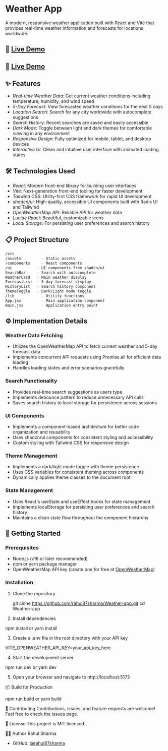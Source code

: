 # Weather App

A modern, responsive weather application built with React and Vite that provides real-time weather information and forecasts for locations worldwide.

## 🚀 [Live Demo](https://weather-app-tawny-psi-51.vercel.app/)

## 🚀 [Live Demo](https://drive.google.com/file/d/1y7b22MpSHWb8nUgYfgY5RpzKoRpnaxEa/view?usp=drive_link)

## ✨ Features

- *Real-time Weather Data*: Get current weather conditions including temperature, humidity, and wind speed
- *5-Day Forecast*: View forecasted weather conditions for the next 5 days
- *Location Search*: Search for any city worldwide with autocomplete suggestions
- *Search History*: Recent searches are saved and easily accessible
- *Dark Mode*: Toggle between light and dark themes for comfortable viewing in any environment
- *Responsive Design*: Fully optimized for mobile, tablet, and desktop devices
- *Interactive UI*: Clean and intuitive user interface with animated loading states

## 🛠 Technologies Used

- *React*: Modern front-end library for building user interfaces
- *Vite*: Next-generation front-end tooling for faster development
- *Tailwind CSS*: Utility-first CSS framework for rapid UI development
- *shadcn/ui*: High-quality, accessible UI components built with Radix UI and Tailwind
- *OpenWeatherMap API*: Reliable API for weather data
- *Lucide React*: Beautiful, customizable icons
- *Local Storage*: For persisting user preferences and search history

## 📋 Project Structure
```bash
/src
/assets         - Static assets
/components     - React components
/ui           - UI components from shadcn/ui
SearchBar     - Search with autocomplete
WeatherCard   - Main weather display
ForecastList  - 5-day forecast display
HistoryList   - Search history component
ThemeToggle   - Dark/Light mode toggle
/lib            - Utility functions
App.jsx         - Main application component
main.jsx        - Application entry point

```

## ⚙ Implementation Details

### Weather Data Fetching
- Utilizes the OpenWeatherMap API to fetch current weather and 5-day forecast data
- Implements concurrent API requests using Promise.all for efficient data loading
- Handles loading states and error scenarios gracefully

### Search Functionality
- Provides real-time search suggestions as users type
- Implements debounce pattern to reduce unnecessary API calls
- Saves search history to local storage for persistence across sessions

### UI Components
- Implements a component-based architecture for better code organization and reusability
- Uses shadcn/ui components for consistent styling and accessibility
- Custom styling with Tailwind CSS for responsive design

### Theme Management
- Implements a dark/light mode toggle with theme persistence
- Uses CSS variables for consistent theming across components
- Dynamically applies theme classes to the document root

### State Management
- Uses React's useState and useEffect hooks for state management
- Implements localStorage for persisting user preferences and search history
- Maintains a clean state flow throughout the component hierarchy

## 🚀 Getting Started

### Prerequisites
- Node.js (v18 or later recommended)
- npm or yarn package manager
- OpenWeatherMap API key (create one for free at [OpenWeatherMap](https://openweathermap.org/api))

### Installation

1. Clone the repository
   
   git clone https://github.com/rahul87sharma/Weather-app.git
   cd Weather-app

2. Install dependencies

npm install
or
yarn install

3. Create a .env file in the root directory with your API key

VITE_OPENWEATHER_API_KEY=your_api_key_here

4. Start the development server

npm run dev
or
yarn dev

5. Open your browser and navigate to http://localhost:5173

📦 Build for Production

npm run build
or
yarn build

🤝 Contributing
Contributions, issues, and feature requests are welcome! Feel free to check the issues page.

📝 License
This project is MIT licensed.

👨‍💻 Author
Rahul Sharma

- GitHub: [@rahul87sharma](https://github.com/rahul87sharma)
